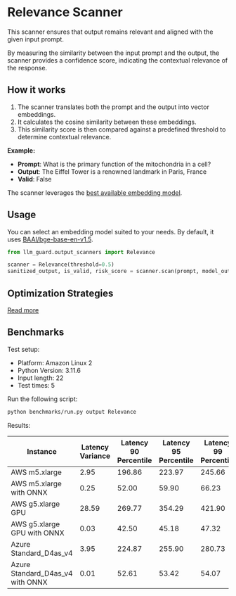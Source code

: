# Relevance Scanner

This scanner ensures that output remains relevant and aligned with the given input prompt.

By measuring the similarity between the input prompt and the output, the scanner provides a confidence score, indicating
the contextual relevance of the response.

## How it works

1. The scanner translates both the prompt and the output into vector embeddings.
2. It calculates the cosine similarity between these embeddings.
3. This similarity score is then compared against a predefined threshold to determine contextual relevance.

**Example:**

- **Prompt**: What is the primary function of the mitochondria in a cell?
- **Output**: The Eiffel Tower is a renowned landmark in Paris, France
- **Valid**: False

The scanner leverages the [best available embedding model](https://huggingface.co/spaces/mteb/leaderboard).

## Usage

You can select an embedding model suited to your needs. By default, it
uses [BAAI/bge-base-en-v1.5](https://huggingface.co/BAAI/bge-base-en-v1.5).

```python
from llm_guard.output_scanners import Relevance

scanner = Relevance(threshold=0.5)
sanitized_output, is_valid, risk_score = scanner.scan(prompt, model_output)
```

## Optimization Strategies

[Read more](../get_started/optimization.md)

## Benchmarks

Test setup:

- Platform: Amazon Linux 2
- Python Version: 3.11.6
- Input length: 22
- Test times: 5

Run the following script:

```sh
python benchmarks/run.py output Relevance
```

Results:

| Instance                         | Latency Variance | Latency 90 Percentile | Latency 95 Percentile | Latency 99 Percentile | Average Latency (ms) | QPS    |
|----------------------------------|------------------|-----------------------|-----------------------|-----------------------|----------------------|--------|
| AWS m5.xlarge                    | 2.95             | 196.86                | 223.97                | 245.66                | 142.39               | 154.51 |
| AWS m5.xlarge with ONNX          | 0.25             | 52.00                 | 59.90                 | 66.23                 | 35.92                | 612.47 |
| AWS g5.xlarge GPU                | 28.59            | 269.77                | 354.29                | 421.90                | 100.63               | 218.62 |
| AWS g5.xlarge GPU with ONNX      | 0.03             | 42.50                 | 45.18                 | 47.32                 | 37.14                | 592.43 |
| Azure Standard_D4as_v4           | 3.95             | 224.87                | 255.90                | 280.73                | 161.19               | 136.48 |
| Azure Standard_D4as_v4 with ONNX | 0.01             | 52.61                 | 53.42                 | 54.07                 | 49.76                | 442.11 |
